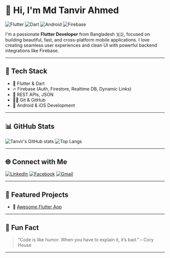 # 👋 Hi, I'm Md Tanvir Ahmed

![Flutter](https://img.shields.io/badge/Flutter-02569B?style=for-the-badge&logo=flutter&logoColor=white)
![Dart](https://img.shields.io/badge/Dart-0175C2?style=for-the-badge&logo=dart&logoColor=white)
![Android](https://img.shields.io/badge/Android-3DDC84?style=for-the-badge&logo=android&logoColor=white)
![Firebase](https://img.shields.io/badge/Firebase-FFCA28?style=for-the-badge&logo=firebase&logoColor=black)

I'm a passionate **Flutter Developer** from Bangladesh 🇧🇩, focused on building beautiful, fast, and cross-platform mobile applications. I love creating seamless user experiences and clean UI with powerful backend integrations like Firebase.

---

## 🔧 Tech Stack

- 💙 Flutter & Dart
- 🔥 Firebase (Auth, Firestore, Realtime DB, Dynamic Links)
- 🧩 REST APIs, JSON
- 🧑‍💻 Git & GitHub
- 📱 Android & iOS Development

---

## 📊 GitHub Stats

![Tanvir's GitHub stats](https://github-readme-stats.vercel.app/api?username=TanvirLogic&show_icons=true&theme=radical)
![Top Langs](https://github-readme-stats.vercel.app/api/top-langs/?username=TanvirLogic&layout=compact&theme=radical)

---

## 🌐 Connect with Me

[![LinkedIn](https://img.shields.io/badge/LinkedIn-blue?logo=linkedin&logoColor=white)](https://www.linkedin.com/in/mdtanvirahmed2025)
[![Facebook](https://img.shields.io/badge/Facebook-1877F2?logo=facebook&logoColor=white)](https://www.facebook.com/share/16qkbp5Y3i/?mibextid=wwXIfr)
[![Gmail](https://img.shields.io/badge/Gmail-D14836?logo=gmail&logoColor=white)](mailto:bmwthriad2023@gmail.com)


---

## 📁 Featured Projects

- 🔹 [Awesome Flutter App](https://github.com/TanvirLogic/Flutter_Quiz_App)


---

## 🧠 Fun Fact

> “Code is like humor. When you have to explain it, it’s bad.” – Cory House

---

